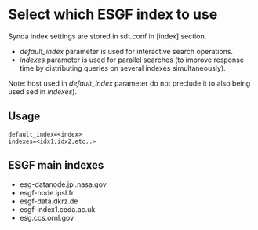# Select which ESGF index to use

Synda index settings are stored in sdt.conf in [index] section.

* *default_index* parameter is used for interactive search operations.
* *indexes* parameter is used for parallel searches (to improve response time by distributing queries on several indexes simultaneously).

Note: host used in *default_index* parameter do not preclude it to also being used sed in *indexes*).

## Usage

    default_index=<index>
    indexes=<idx1,idx2,etc..>

## ESGF main indexes

* esg-datanode.jpl.nasa.gov
* esgf-node.ipsl.fr
* esgf-data.dkrz.de
* esgf-index1.ceda.ac.uk
* esg.ccs.ornl.gov

